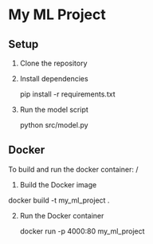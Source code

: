 
# My ML Project

## Setup

1. Clone the repository
2. Install dependencies
   
   pip install -r requirements.txt
   
3. Run the model script
   
   python src/model.py

## Docker

To build and run the docker container:
/
 1. Build the Docker image
   
   docker build -t my_ml_project .
   
2. Run the Docker container 
   
   docker run -p 4000:80 my_ml_project
   
